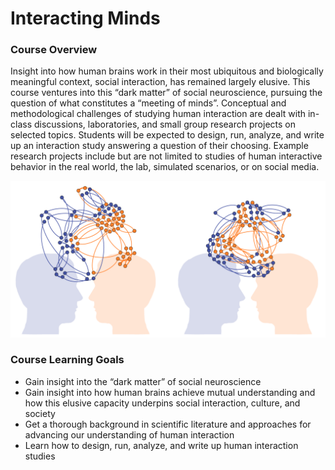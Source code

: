 # Interacting Minds

### Course Overview
Insight into how human brains work in their most ubiquitous and biologically meaningful context, social interaction, has remained largely elusive. This course ventures into this “dark matter” of social neuroscience, pursuing the question of what constitutes a “meeting of minds”. Conceptual and methodological challenges of studying human interaction are dealt with in-class discussions, laboratories, and small group research projects on selected topics. Students will be expected to design, run, analyze, and write up an interaction study answering a question of their choosing. Example research projects include but are not limited to studies of human interactive behavior in the real world, the lab, simulated scenarios, or on social media.

![alt text](./images/meetingsofminds.png?raw=true)

### Course Learning Goals
-	Gain insight into the “dark matter” of social neuroscience
-	Gain insight into how human brains achieve mutual understanding and how this elusive capacity underpins social interaction, culture, and society
-	Get a thorough background in scientific literature and approaches for advancing our understanding of human interaction
-	Learn how to design, run, analyze, and write up human interaction studies
